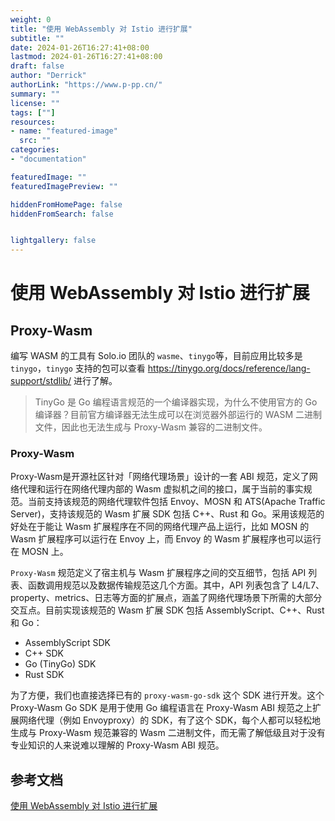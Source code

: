 ```yaml
---
weight: 0
title: "使用 WebAssembly 对 Istio 进行扩展"
subtitle: ""
date: 2024-01-26T16:27:41+08:00
lastmod: 2024-01-26T16:27:41+08:00
draft: false
author: "Derrick"
authorLink: "https://www.p-pp.cn/"
summary: ""
license: ""
tags: [""]
resources:
- name: "featured-image"
  src: ""
categories: 
- "documentation"

featuredImage: ""
featuredImagePreview: ""

hiddenFromHomePage: false
hiddenFromSearch: false


lightgallery: false
---
```


# 使用 WebAssembly 对 Istio 进行扩展

## Proxy-Wasm


编写 WASM 的工具有 Solo.io 团队的 `wasme`、`tinygo`等，目前应用比较多是 `tinygo`，`tinygo` 支持的包可以查看 https://tinygo.org/docs/reference/lang-support/stdlib/ 进行了解。

> TinyGo 是 Go 编程语言规范的一个编译器实现，为什么不使用官方的 Go 编译器？目前官方编译器无法生成可以在浏览器外部运行的 WASM 二进制文件，因此也无法生成与 Proxy-Wasm 兼容的二进制文件。

### Proxy-Wasm

Proxy-Wasm是开源社区针对「网络代理场景」设计的一套 ABI 规范，定义了网络代理和运行在网络代理内部的 Wasm 虚拟机之间的接口，属于当前的事实规范。当前支持该规范的网络代理软件包括 Envoy、MOSN 和 ATS(Apache Traffic Server)，支持该规范的 Wasm 扩展 SDK 包括 C++、Rust 和 Go。采用该规范的好处在于能让 Wasm 扩展程序在不同的网络代理产品上运行，比如 MOSN 的 Wasm 扩展程序可以运行在 Envoy 上，而 Envoy 的 Wasm 扩展程序也可以运行在 MOSN 上。


`Proxy-Wasm` 规范定义了宿主机与 Wasm 扩展程序之间的交互细节，包括 API 列表、函数调用规范以及数据传输规范这几个方面。其中，API 列表包含了 L4/L7、property、metrics、日志等方面的扩展点，涵盖了网络代理场景下所需的大部分交互点。目前实现该规范的 Wasm 扩展 SDK 包括 AssemblyScript、C++、Rust 和 Go：

* AssemblyScript SDK
* C++ SDK
* Go (TinyGo) SDK
* Rust SDK

为了方便，我们也直接选择已有的 `proxy-wasm-go-sdk` 这个 SDK 进行开发。这个 Proxy-Wasm Go SDK 是用于使用 Go 编程语言在 Proxy-Wasm ABI 规范之上扩展网络代理（例如 Envoyproxy）的 SDK，有了这个 SDK，每个人都可以轻松地生成与 Proxy-Wasm 规范兼容的 Wasm 二进制文件，而无需了解低级且对于没有专业知识的人来说难以理解的 Proxy-Wasm ABI 规范。

## 参考文档
[使用 WebAssembly 对 Istio 进行扩展](https://mp.weixin.qq.com/s/MEUeKZ6Bdnecy41SuAw0LA)